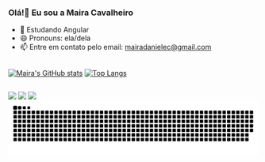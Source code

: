 ### Olá!👋 Eu sou a Maira Cavalheiro

- 🌱 Estudando Angular
- 😄 Pronouns: ela/dela
- 📫 Entre em contato pelo email: mairadanielec@gmail.com

##

<div>

[![Maira's GitHub stats](https://github-readme-stats.vercel.app/api?username=maiCavalheiro&show_icons=true&theme=radical&hide=contribs)](https://github.com/maiCavalheiro/github-readme-stats)
[![Top Langs](https://github-readme-stats.vercel.app/api/top-langs/?username=maiCavalheiro&layout=compact&theme=radical)](https://github.com/anuraghazra/github-readme-stats)

</div>

##

<div>
  <a href="https://instagram.com/m4ira.c" target="_blank"><img src="https://img.shields.io/badge/-Instagram-%23E4405F?style=for-the-badge&logo=instagram&logoColor=white" target="_blank"></a>
  <a href="https://www.linkedin.com/in/maira-cavalheiro" target="_blank"><img src="https://img.shields.io/badge/-LinkedIn-%230077B5?style=for-the-badge&logo=linkedin&logoColor=white" target="_blank"></a> 
  <a href ="mailto:mairadanielec@gmail.com"><img src="https://img.shields.io/badge/Gmail-D14836?style=for-the-badge&logo=gmail&logoColor=white" target="_blank"></a>

</div>

<picture>
  <source media="(prefers-color-scheme: dark)" srcset="https://raw.githubusercontent.com/maiCavalheiro/maiCavalheiro/output/github-contribution-grid-snake-dark.svg">
  <source media="(prefers-color-scheme: light)" srcset="https://raw.githubusercontent.com/maiCavalheiro/maiCavalheiro/output/github-contribution-grid-snake.svg">
  <img alt="github contribution grid snake animation" src="https://raw.githubusercontent.com/maiCavalheiro/maiCavalheiro/output/github-contribution-grid-snake.svg">
</picture>
